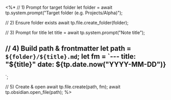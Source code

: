 <%*
// 1) Prompt for target folder
let folder = await tp.system.prompt("Target folder (e.g. Projects/Alpha)");

// 2) Ensure folder exists
await tp.file.create_folder(folder);

// 3) Prompt for title
let title = await tp.system.prompt("Note title");

// 4) Build path & frontmatter
let path = `${folder}/${title}.md`;
let fm = `---
title: "${title}"
date: ${tp.date.now("YYYY-MM-DD")}
---
`;

// 5) Create & open
await tp.file.create(path, fm);
await tp.obsidian.open_file(path);
%>
